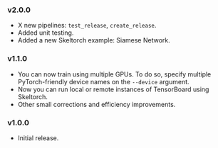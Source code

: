 ### v2.0.0
+ X new pipelines: ``test_release``, ``create_release``.
+ Added unit testing.
+ Added a new Skeltorch example: Siamese Network.

### v1.1.0
+ You can now train using multiple GPUs. To do so, specify multiple
PyTorch-friendly device names on the `--device` argument.
+ Now you can run local or remote instances of TensorBoard using Skeltorch.
+ Other small corrections and efficiency improvements.

### v1.0.0
+ Initial release.